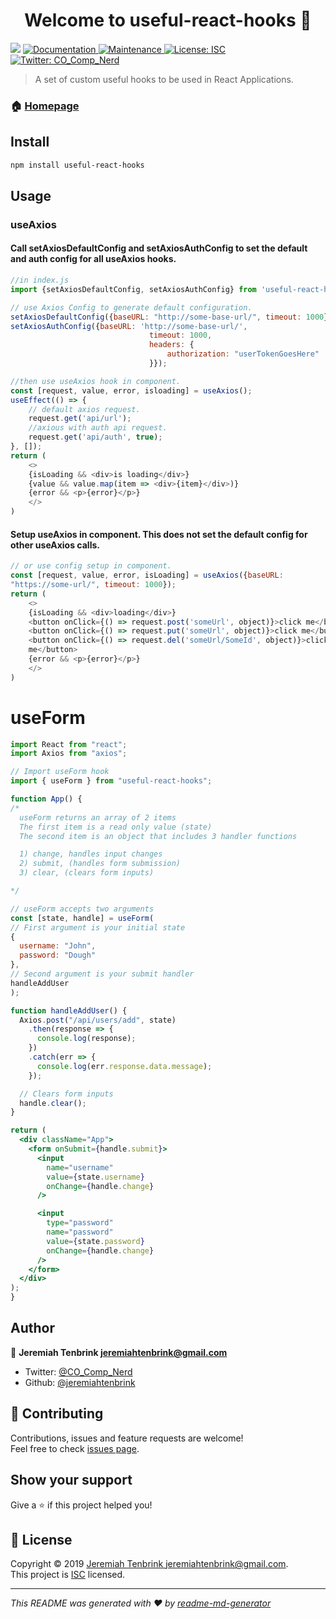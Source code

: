 <h1 align="center">Welcome to useful-react-hooks 👋</h1>
<p>
  <img src="https://img.shields.io/badge/version-0.1.4-blue.svg?cacheSeconds=2592000" />
  <a href="https://github.com/jeremiahtenbrink/useful-hooks#readme">
    <img alt="Documentation" src="https://img.shields.io/badge/documentation-yes-brightgreen.svg" target="_blank" />
  </a>
  <a href="https://github.com/jeremiahtenbrink/useful-hooks/graphs/commit-activity">
    <img alt="Maintenance" src="https://img.shields.io/badge/Maintained%3F-yes-green.svg" target="_blank" />
  </a>
  <a href="https://github.com/jeremiahtenbrink/useful-hooks/blob/master/LICENSE">
    <img alt="License: ISC" src="https://img.shields.io/badge/License-ISC-yellow.svg" target="_blank" />
  </a>
  <a href="https://twitter.com/CO_Comp_Nerd">
    <img alt="Twitter: CO_Comp_Nerd" src="https://img.shields.io/twitter/follow/CO_Comp_Nerd.svg?style=social" target="_blank" />
  </a>
</p>

> A set of custom useful hooks to be used in React Applications.

### 🏠 [Homepage](https://github.com/jeremiahtenbrink/useful-hooks)

## Install

```sh
npm install useful-react-hooks
```

## Usage

### useAxios

#### Call setAxiosDefaultConfig and setAxiosAuthConfig to set the default and auth config for all useAxios hooks.
```javascript
//in index.js
import {setAxiosDefaultConfig, setAxiosAuthConfig} from 'useful-react-hooks';

// use Axios Config to generate default configuration.
setAxiosDefaultConfig({baseURL: "http://some-base-url/", timeout: 1000});
setAxiosAuthConfig({baseURL: 'http://some-base-url/',
                               timeout: 1000,
                               headers: {
                                   authorization: "userTokenGoesHere"
                               }});

//then use useAxios hook in component.
const [request, value, error, isloading] = useAxios();
useEffect(() => {
    // default axios request.
    request.get('api/url');
    //axious with auth api request.
    request.get('api/auth', true);
}, []);
return (
    <>
    {isLoading && <div>is loading</div>}
    {value && value.map(item => <div>{item}</div>)}
    {error && <p>{error}</p>}
    </>
)
```

#### Setup useAxios in component. This does not set the default config for other useAxios calls.
```javascript
// or use config setup in component.
const [request, value, error, isLoading] = useAxios({baseURL:
"https://some-url/", timeout: 1000});
return (
    <>
    {isLoading && <div>loading</div>}
    <button onClick={() => request.post('someUrl', object)}>click me</button>
    <button onClick={() => request.put('someUrl', object)}>click me</button>
    <button onClick={() => request.del('someUrl/SomeId', object)}>click
    me</button>
    {error && <p>{error}</p>}
    </>
)
```

# useForm

```jsx
import React from "react";
import Axios from "axios";

// Import useForm hook
import { useForm } from "useful-react-hooks";

function App() {
/*
  useForm returns an array of 2 items
  The first item is a read only value (state)
  The second item is an object that includes 3 handler functions

  1) change, handles input changes
  2) submit, (handles form submission)
  3) clear, (clears form inputs)

*/

// useForm accepts two arguments
const [state, handle] = useForm(
// First argument is your initial state
{
  username: "John",
  password: "Dough"
},
// Second argument is your submit handler
handleAddUser
);

function handleAddUser() {
  Axios.post("/api/users/add", state)
    .then(response => {
      console.log(response);
    })
    .catch(err => {
      console.log(err.response.data.message);
    });

  // Clears form inputs
  handle.clear();
}

return (
  <div className="App">
    <form onSubmit={handle.submit}> 
      <input
        name="username"
        value={state.username}
        onChange={handle.change}
      />

      <input
        type="password"
        name="password"
        value={state.password}
        onChange={handle.change}
      />
    </form>
  </div>
);
}
````

## Author

👤 **Jeremiah Tenbrink <jeremiahtenbrink@gmail.com>**

* Twitter: [@CO_Comp_Nerd](https://twitter.com/CO_Comp_Nerd)
* Github: [@jeremiahtenbrink](https://github.com/jeremiahtenbrink)

## 🤝 Contributing

Contributions, issues and feature requests are welcome!<br />Feel free to check [issues page](https://github.com/jeremiahtenbrink/useful-hooks/issues).

## Show your support

Give a ⭐️ if this project helped you!

## 📝 License

Copyright © 2019 [Jeremiah Tenbrink <jeremiahtenbrink@gmail.com>](https://github.com/jeremiahtenbrink).<br />
This project is [ISC](https://github.com/jeremiahtenbrink/useful-hooks/blob/master/LICENSE) licensed.

***
_This README was generated with ❤️ by [readme-md-generator](https://github.com/kefranabg/readme-md-generator)_
